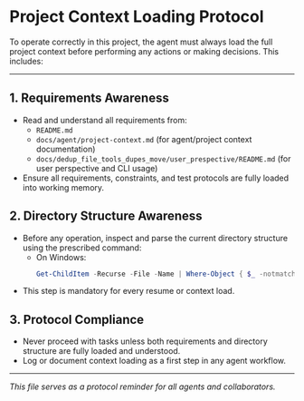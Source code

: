 # Project Context Loading Protocol

To operate correctly in this project, the agent must always load the full project context before performing any actions or making decisions. This includes:

---


## 1. Requirements Awareness
- Read and understand all requirements from:
  - `README.md`
  - `docs/agent/project-context.md` (for agent/project context documentation)
  - `docs/dedup_file_tools_dupes_move/user_prespective/README.md` (for user perspective and CLI usage)
- Ensure all requirements, constraints, and test protocols are fully loaded into working memory.

## 2. Directory Structure Awareness
- Before any operation, inspect and parse the current directory structure using the prescribed command:
  - On Windows:
    ```powershell
    Get-ChildItem -Recurse -File -Name | Where-Object { $_ -notmatch 'venv|pycache|.git|.pytest_cache' }
    ```
- This step is mandatory for every resume or context load.

## 3. Protocol Compliance
- Never proceed with tasks unless both requirements and directory structure are fully loaded and understood.
- Log or document context loading as a first step in any agent workflow.

---

_This file serves as a protocol reminder for all agents and collaborators._
